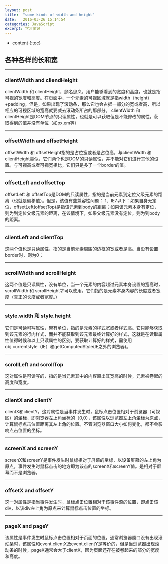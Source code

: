 ```yaml
---
layout: post
title:  "some kinds of width and height"
date:   2016-03-26 15:14:54
categories: JavaScript
excerpt: 学习笔记
---
```


* content
{:toc}


## 各种各样的长和宽

---

### clientWidth and cliendHeight

clientWidth 和 clientHeight，顾名思义，用户能够看到的宽度和高度，也就是指可视的宽度和高度。在页面中，一个元素的可视区域就是指width（height）+padding。但是，如果出现了滚动条，那么它也会占据一部分的宽或者高，所以相应的可视区域的宽高就要减去滚动条所占的那部分。
clientWidth 和 clientHeight是DOM节点的只读属性，也就是可以获取但是不能修改的属性，获取得到的值并没有单位（如px,em等）

---

### offsetWidth and offsetHeight

offsetWidth 和 offsetHeight指的是占位宽或者是占位高，与clientWidth 和 clientHeight类似，它们两个也是DOM的只读属性，并不能对它们进行其他的设置。与可视高或者可视宽相比，它们只是多了一个border的值。

---

### offsetLeft and offsetTop

offsetLeft 和 offsetTop是DOM的只读属性，指的是当前元素到定位父级元素的距离（也就是偏移值）。但是，该值有些兼容性问题：
1、IE7以下：如果自身无定位，offsetLeft(offsetTop)是指该元素到body的距离；如果该元素本身有定位，则为到定位父级元素的距离，在该情境下，如果父级元素没有定位，则为到body的距离。

---

### clientLeft and clientTop

这两个值也是只读属性，指的是当前元素周围的边框的宽或者是高。当没有设置border时，则为0；

---

### scrollWidth and scrollHeight

这两个值是只读属性，没有单位，当一个元素的内容超过元素本身设置的宽高时，scrollWidth 和 scrollHeight才可以使用，它们指的是元素本身内容的长度或者宽度（真正的长度或者宽度。）

---

### style.width 和 style.height

它们是可读可写属性，带有单位，指的是元素的样式宽或者样式高。它只能够获取到该元素的行内样式，而并不能获取到该元素最终计算好的样式，这就是在读取属性值得时候和以上只读属性的区别，要获取计算好的样式，需使用obj.currentstyle（IE）和getComputedStyle(IE之外的浏览器)。

---

### scrollLeft and scrollTop

这对属性是可读写的，指的是当元素其中的内容超出其宽高的时候，元素被卷起的高度和宽度。

---

### clientX and clientY

clientX和clientY，这对属性是当事件发生时，鼠标点击位置相对于浏览器（可视区）的坐标，即浏览器左上角坐标的（0,0），该属性以浏览器左上角坐标为原点，计算鼠标点击位置距离其左上角的位置。不管浏览器窗口大小如何变化，都不会影响点击位置的坐标。

---

### screenX and screenY

screenX和screenY是事件发生时鼠标相对于屏幕的坐标，以设备屏幕的左上角为原点，事件发生时鼠标点击的地方即为该点的screenX和screenY值。是相对于屏幕而不是浏览器。

---

### offsetX and offsetY

这一对属性是指当事件发生时，鼠标点击位置相对于该事件源的位置，即点击该div，以该div左上角为原点来计算鼠标点击位置的坐标。

---

### pageX and pageY

该属性是事件发生时鼠标点击位置相对于页面的位置，通常浏览器窗口没有出现滚动条时，该属性和event.clientX及event.clientY是等价的，但是当浏览器出现滚动条的时候，pageX通常会大于clientX，因为页面还存在被卷起来的部分的宽度和高度。
